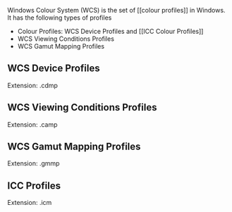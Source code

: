 Windows Colour System (WCS) is the set of [[colour profiles]] in Windows.
It has the following types of profiles
- Colour Profiles: WCS Device Profiles and [[ICC Colour Profiles]]
- WCS Viewing Conditions Profiles
- WCS Gamut Mapping Profiles

## WCS Device Profiles
Extension: .cdmp

## WCS Viewing Conditions Profiles
Extension: .camp

## WCS Gamut Mapping Profiles
Extension: .gmmp

## ICC Profiles
Extension: .icm